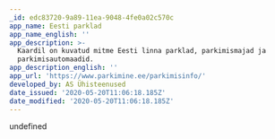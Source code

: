 ```yaml
---
_id: edc83720-9a89-11ea-9048-4fe0a02c570c
app_name: Eesti parklad
app_name_english: ''
app_description: >-
  Kaardil on kuvatud mitme Eesti linna parklad, parkimismajad ja
  parkimisautomaadid.
app_description_english: ''
app_url: 'https://www.parkimine.ee/parkimisinfo/'
developed_by: AS Ühisteenused
date_issued: '2020-05-20T11:06:18.185Z'
date_modified: '2020-05-20T11:06:18.185Z'
---
```

undefined
